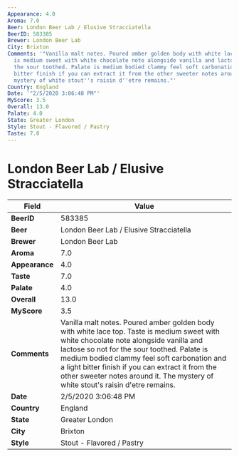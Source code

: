 ```yaml
---
Appearance: 4.0
Aroma: 7.0
Beer: London Beer Lab / Elusive Stracciatella
BeerID: 583385
Brewer: London Beer Lab
City: Brixton
Comments: '"Vanilla malt notes. Poured amber golden body with white lace top. Taste
  is medium sweet with white chocolate note alongside vanilla and lactose so not for
  the sour toothed. Palate is medium bodied clammy feel soft carbonation and a light
  bitter finish if you can extract it from the other sweeter notes around it. The
  mystery of white stout''s raisin d''etre remains."'
Country: England
Date: '"2/5/2020 3:06:48 PM"'
MyScore: 3.5
Overall: 13.0
Palate: 4.0
State: Greater London
Style: Stout - Flavored / Pastry
Taste: 7.0
---
```


# London Beer Lab / Elusive Stracciatella

| Field         | Value |
|---------------|-------|
| **BeerID** | 583385 |
| **Beer** | London Beer Lab / Elusive Stracciatella |
| **Brewer** | London Beer Lab |
| **Aroma** | 7.0 |
| **Appearance** | 4.0 |
| **Taste** | 7.0 |
| **Palate** | 4.0 |
| **Overall** | 13.0 |
| **MyScore** | 3.5 |
| **Comments** | Vanilla malt notes. Poured amber golden body with white lace top. Taste is medium sweet with white chocolate note alongside vanilla and lactose so not for the sour toothed. Palate is medium bodied clammy feel soft carbonation and a light bitter finish if you can extract it from the other sweeter notes around it. The mystery of white stout's raisin d'etre remains. |
| **Date** | 2/5/2020 3:06:48 PM |
| **Country** | England |
| **State** | Greater London |
| **City** | Brixton |
| **Style** | Stout - Flavored / Pastry |
